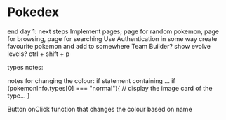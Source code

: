 # Pokedex

end day 1:
next steps
Implement pages; page for random pokemon, page for browsing, page for searching
Use Authentication in some way
create favourite pokemon and add to somewhere
Team Builder?
show evolve levels?
ctrl + shift + p

types notes:

notes for changing the colour: if statement containing ...
if (pokemonInfo.types[0] === "normal"){
// display the image card of the type...
}

Button onClick function that changes the colour based on name
